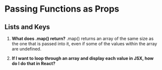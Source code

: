 # Passing Functions as Props

## Lists and Keys

1. **What does .map() return?** .map() returns an array of the same size as the one that is passed into it, even if some of the values within the array are undefined.

2. **If I want to loop through an array and display each value in JSX, how do I do that in React?** 
